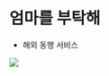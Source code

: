 # 엄마를 부탁해
 - 해외 동행 서비스
 
[![](http://img.youtube.com/vi/Ue6MYOQnFy4/0.jpg)](http://www.youtube.com/watch?v=Ue6MYOQnFy4)

